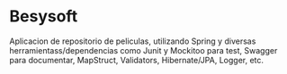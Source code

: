 # Besysoft
Aplicacion de repositorio de peliculas, utilizando Spring y diversas herramientass/dependencias
como Junit y Mockitoo para test, Swagger para documentar, MapStruct, Validators, Hibernate/JPA, Logger, etc.
